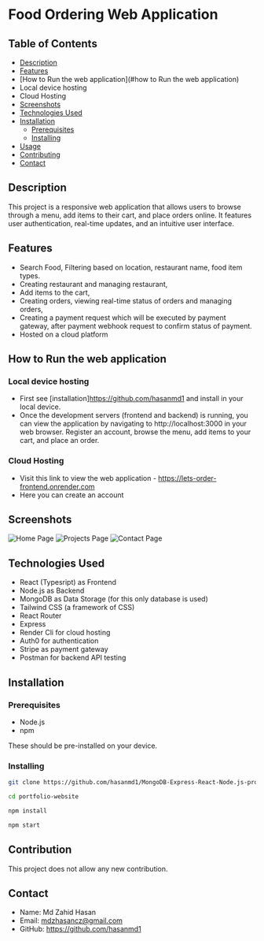 # Food Ordering Web Application

## Table of Contents
- [Description](#description)
- [Features](#features)
- [How to Run the web application](#how to Run the web application)
- Local device hosting
- Cloud Hosting
- [Screenshots](#screenshots)
- [Technologies Used](#technologies-used)
- [Installation](#installation)
  - [Prerequisites](#prerequisites)
  - [Installing](#installing)
- [Usage](#usage)
- [Contributing](#contributing)
- [Contact](#contact)

## Description
This project is a responsive web application that allows users to browse through a menu, add items to their cart, and place orders online. It features user authentication, real-time updates, and an intuitive user interface.

## Features
- Search Food, Filtering based on location, restaurant name, food item types.
- Creating restaurant and managing restaurant,
- Add items to the cart,
- Creating orders, viewing real-time status of orders and managing orders,
- Creating a payment request which will be executed by payment gateway, after payment webhook request to confirm status of payment.
- Hosted on a cloud platform

## How to Run the web application

### Local device hosting
- First see [installation]https://github.com/hasanmd1 and install in your local device.
- Once the development servers (frontend and backend) is running, you can view the application by navigating to http://localhost:3000 in your web browser. Register an account, browse the menu, add items to your cart, and place an order.

### Cloud Hosting
- Visit this link to view the web application - https://lets-order-frontend.onrender.com
- Here you can create an account

## Screenshots
![Home Page](screenshots/homepage.png)
![Projects Page](screenshots/projects.png)
![Contact Page](screenshots/contact.png)

## Technologies Used
- React (Typesript) as Frontend
- Node.js as Backend
- MongoDB as Data Storage (for this only database is used)
- Tailwind CSS (a framework of CSS)
- React Router
- Express
- Render Cli for cloud hosting
- Auth0 for authentication
- Stripe as payment gateway
- Postman for backend API testing

## Installation

### Prerequisites
- Node.js
- npm

  
These should be pre-installed on your device.

### Installing

```bash
git clone https://github.com/hasanmd1/MongoDB-Express-React-Node.js-projects.git

cd portfolio-website

npm install

npm start
```

## Contribution
This project does not allow any new contribution.

## Contact
- Name: Md Zahid Hasan
- Email: mdzhasancz@gmail.com
- GitHub: https://github.com/hasanmd1
